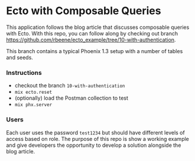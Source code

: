 # Ecto with Composable Queries

This application follows the blog article that discusses composable queries with Ecto. With this repo, you can follow along by checking out branch https://github.com/rbeene/ecto_example/tree/10-with-authentication. 

This branch contains a typical Phoenix 1.3 setup with a number of tables and seeds. 

### Instructions

  * checkout the branch `10-with-authentication`
  * `mix ecto.reset`
  * (optionally) load the Postman collection to test
  * `mix phx.server`

### Users

Each user uses the password `test1234` but should have different levels of access based on role. The purpose of this repo is show a working example and give developers the opportunity to develop a solution alongside the blog article.
